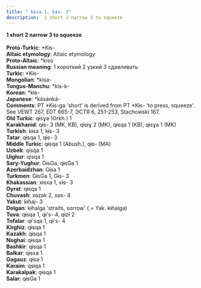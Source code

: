 ```yaml
---
title: " kɨsa 1, kɨs- 3"
description:  1 short 2 narrow 3 to squeeze
---
```

<p data-pagefind-weight="0.5">
<strong> 1 short 2 narrow 3 to squeeze</strong><br><br>
<strong>Proto-Turkic</strong>:  *Kɨs-<br>
<strong>Altaic etymology</strong>:  Altaic etymology<br>
<strong> Proto-Altaic</strong>:  *kíso<br>
<strong>Russian meaning</strong>:  1 короткий 2 узкий 3 сдавливать<br>
<strong>Turkic</strong>:  *Kɨs-<br>
<strong>Mongolian</strong>:  *kisa-<br>
<strong>Tungus-Manchu</strong>:  *kis-k-<br>
<strong>Korean</strong>:  *kɨ̀s-<br>
<strong>Japanese</strong>:  *kǝ́sǝ́nká-<br>
<strong>Comments</strong>:  PT *Kɨs-ga 'short' is derived from PT *Kɨs- 'to press, squeeze'. See VEWT 267, EDT 665-7, ЭСТЯ 6, 251-253, Stachowski 167.<br>
<strong>Old Turkic</strong>:  qɨsɣa (Orkh.) 1<br>
<strong>Karakhanid</strong>:  qɨs- 3 (MK, KB), qɨsɨɣ 2 (MK), qɨsqa 1 (KB), qɨsɣa 1 (MK)<br>
<strong>Turkish</strong>:  kɨsa 1, kɨs- 3<br>
<strong>Tatar</strong>:  qɨsqa 1, qɨs- 3<br>
<strong>Middle Turkic</strong>:  qɨsqa 1 (Abush.), qɨs- (MA)<br>
<strong>Uzbek</strong>:  qisqa 1<br>
<strong>Uighur</strong>:  qisqa 1<br>
<strong>Sary-Yughur</strong>:  GɨsGa, qɨsGa 1<br>
<strong>Azerbaidzhan</strong>:  Gɨsa 1<br>
<strong>Turkmen</strong>:  GɨsGa 1, Gɨs- 3<br>
<strong>Khakassian</strong>:  xɨsxa 1, xɨs- 3<br>
<strong>Oyrat</strong>:  qɨsqa 1<br>
<strong>Chuvash</strong>:  xǝzǝk 2, xǝs- 4<br>
<strong>Yakut</strong>:  kɨhaj- 3<br>
<strong>Dolgan</strong>:  kɨhalga 'straits, sorrow' ( = Yak. kɨhalga)<br>
<strong>Tuva</strong>:  qɨsqa 1, qɨ's- 4, qɨzɨ̄ 2<br>
<strong>Tofalar</strong>:  qɨ'sqa 1, qɨ's- 4<br>
<strong>Kirghiz</strong>:  qɨsqa 1<br>
<strong>Kazakh</strong>:  qɨsqa 1<br>
<strong>Noghai</strong>:  qɨsqa 1<br>
<strong>Bashkir</strong>:  qɨsqa 1<br>
<strong>Balkar</strong>:  qɨsxa 1<br>
<strong>Gagauz</strong>:  qɨsa 1<br>
<strong>Karaim</strong>:  qsɨqa 1<br>
<strong>Karakalpak</strong>:  qɨsqa 1<br>
<strong>Salar</strong>:  qɨsGa 1<br>

</p>
